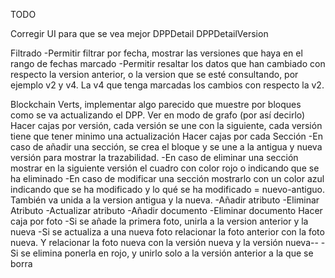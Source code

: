 TODO
    

Corregir UI para que se vea mejor
DPPDetail
DPPDetailVersion


Filtrado
    -Permitir filtrar por fecha, mostrar las versiones que haya en el rango de fechas marcado
    -Permitir resaltar los datos que han cambiado con respecto la version anterior, o la version que se esté consultando, por ejemplo v2 y v4. La v4 que tenga marcadas los cambios con respecto la v2.

Blockchain Verts, implementar algo parecido que muestre por bloques como se va actualizando el DPP.
    Ver en modo de grafo (por así decirlo)
    Hacer cajas por versión, cada versión se une con la siguiente, cada versión tiene que tener minimo una actualización
        Hacer cajas por cada Sección
            -En caso de añadir una sección, se crea el bloque y se une a la antigua y nueva versión para mostrar la trazabilidad.
            -En caso de eliminar una sección mostrar en la siguiente versión el cuadro con color rojo o indicando que se ha eliminado
            -En caso de modificar una sección mostrarlo con un color azul indicando que se ha modificado y lo qué se ha modificado = nuevo-antiguo. También va unida a la version antigua y la nueva.
                -Añadir atributo
                -Eliminar Atributo
                -Actualizar atributo
                -Añadir documento
                -Eliminar documento
        Hacer caja por foto
            -Si se añade la primera foto, unirla a la version anterior y la nueva
            -Si se actualiza a una nueva foto relacionar la foto anterior con la foto nueva. Y relacionar la foto nueva con la versión nueva y la versión nueva--
            -Si se elimina ponerla en rojo, y unirlo solo a la versión anterior a la que se borra



